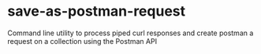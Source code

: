 # save-as-postman-request
Command line utility to process piped curl responses and create postman a request on a collection using the Postman API
